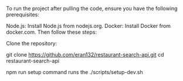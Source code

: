 To run the project after pulling the code, ensure you have the following prerequisites:

Node.js: Install Node.js from nodejs.org.
Docker: Install Docker from docker.com.
Then follow these steps:

Clone the repository:

git clone https://github.com/eran132/restaurant-search-api.git
cd restaurant-search-api

npm run setup command runs the ./scripts/setup-dev.sh
